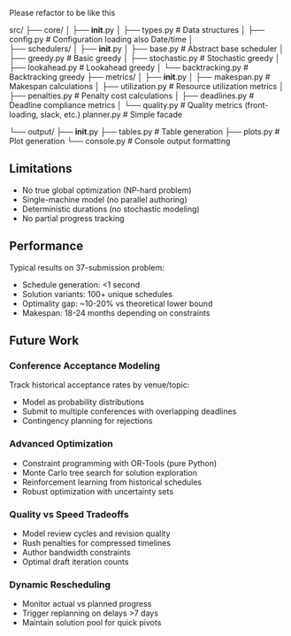Please  refactor to be like this

src/
├── core/
│   ├── __init__.py
│   ├── types.py          # Data structures
│   ├── config.py         # Configuration loading also Date/time 
│   
├── schedulers/
│   ├── __init__.py
│   ├── base.py           # Abstract base scheduler
│   ├── greedy.py         # Basic greedy
│   ├── stochastic.py     # Stochastic greedy
│   ├── lookahead.py      # Lookahead greedy
│   └── backtracking.py   # Backtracking greedy
├── metrics/
│   ├── __init__.py
│   ├── makespan.py       # Makespan calculations
│   ├── utilization.py    # Resource utilization metrics
│   ├── penalties.py      # Penalty cost calculations
│   ├── deadlines.py      # Deadline compliance metrics
│   └── quality.py        # Quality metrics (front-loading, slack, etc.)
planner.py        # Simple facade

└── output/
    ├── __init__.py
    ├── tables.py         # Table generation
    ├── plots.py          # Plot generation
    └── console.py        # Console output formatting



## Limitations

- No true global optimization (NP-hard problem)
- Single-machine model (no parallel authoring)
- Deterministic durations (no stochastic modeling)
- No partial progress tracking

## Performance

Typical results on 37-submission problem:
- Schedule generation: <1 second
- Solution variants: 100+ unique schedules  
- Optimality gap: ~10-20% vs theoretical lower bound
- Makespan: 18-24 months depending on constraints

## Future Work

### Conference Acceptance Modeling
Track historical acceptance rates by venue/topic:
- Model as probability distributions
- Submit to multiple conferences with overlapping deadlines
- Contingency planning for rejections


### Advanced Optimization
- Constraint programming with OR-Tools (pure Python)
- Monte Carlo tree search for solution exploration
- Reinforcement learning from historical schedules
- Robust optimization with uncertainty sets

### Quality vs Speed Tradeoffs
- Model review cycles and revision quality
- Rush penalties for compressed timelines
- Author bandwidth constraints
- Optimal draft iteration counts

### Dynamic Rescheduling
- Monitor actual vs planned progress
- Trigger replanning on delays >7 days
- Maintain solution pool for quick pivots